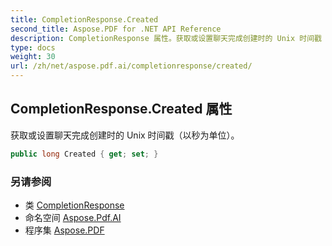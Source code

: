 ```yaml
---
title: CompletionResponse.Created
second_title: Aspose.PDF for .NET API Reference
description: CompletionResponse 属性。获取或设置聊天完成创建时的 Unix 时间戳（以秒为单位）
type: docs
weight: 30
url: /zh/net/aspose.pdf.ai/completionresponse/created/
---
```

## CompletionResponse.Created 属性

获取或设置聊天完成创建时的 Unix 时间戳（以秒为单位）。

```csharp
public long Created { get; set; }
```

### 另请参阅

* 类 [CompletionResponse](../)
* 命名空间 [Aspose.Pdf.AI](../../../aspose.pdf.ai/)
* 程序集 [Aspose.PDF](../../../)